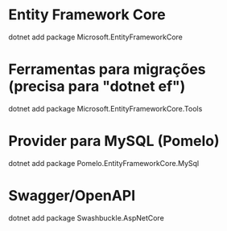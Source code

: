 
# Entity Framework Core

dotnet add package Microsoft.EntityFrameworkCore

  

# Ferramentas para migrações (precisa para "dotnet ef")

dotnet add package Microsoft.EntityFrameworkCore.Tools

  

# Provider para MySQL (Pomelo)

dotnet add package Pomelo.EntityFrameworkCore.MySql

  

# Swagger/OpenAPI

dotnet add package Swashbuckle.AspNetCore